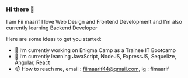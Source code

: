 ### Hi there 👋

I am Fii maarif I love Web Design and Frontend Development and I'm also currently learning Backend Developer

Here are some ideas to get you started:

- 🔭 I’m currently working on Enigma Camp as a Trainee IT Bootcamp
- 🌱 I’m currently learning JavaScript, NodeJS, ExpressJS, Sequelize, Angular, React
- 📫 How to reach me, email : fiimaarif44@gmail.com, ig : fimaarif
<!-- - 👯 I’m looking to collaborate on ... -->
<!-- - 🤔 I’m looking for help with ... -->
<!-- - 💬 Ask me about ... -->
<!-- - 😄 Pronouns: ... -->
<!-- - ⚡ Fun fact: ... -->
